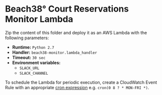 # Beach38° Court Reservations Monitor Lambda

Zip the content of this folder and deploy it as an AWS Lambda with the following parameters:

* **Runtime:** `Python 2.7`
* **Handler:** `beach38-monitor.lambda_handler`
* **Timeout:** `30 sec`
* **Environment variables:**
    * `SLACK_URL`
    * `SLACK_CHANNEL`

To schedule the Lambda for periodic execution, create a CloudWatch Event Rule with an appropriate [cron expression](http://docs.aws.amazon.com/AmazonCloudWatch/latest/events/ScheduledEvents.html) e.g. `cron(0 8 ? * MON-FRI *)`.

